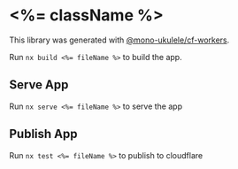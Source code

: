# <%= className %>

This library was generated with [@mono-ukulele/cf-workers](https://npmjs.com).

Run `nx build <%= fileName %>` to build the app.

## Serve App

Run `nx serve <%= fileName %>` to serve the app

## Publish App

Run `nx test <%= fileName %>` to publish to cloudflare
